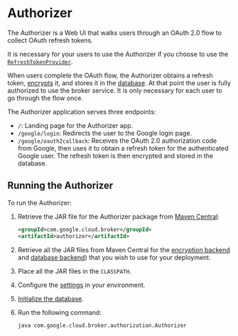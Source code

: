 # Authorizer

The Authorizer is a Web UI that walks users through an OAuth 2.0 flow to collect OAuth refresh tokens.

It is necessary for your users to use the Authorizer if you choose to use the [`RefreshTokenProvider`](providers.md#refresh-token-provider).

When users complete the OAuth flow, the Authorizer obtains a refresh token, [encrypts](encryption.md) it,
and stores it in the [database](database.md). At that point the user is fully authorized to use the broker service.
It is only necessary for each user to go through the flow once.

The Authorizer application serves three endpoints:

- `/`: Landing page for the Authorizer app.
- `/google/login`: Redirects the user to the Google login page.
- `/google/oauth2callback`: Receives the OAuth 2.0 authorization code from Google, then uses it to
  obtain a refresh token for the authenticated Google user. The refresh token is then encrypted
  and stored in the database.

## Running the Authorizer

To run the Authorizer:

1. Retrieve the JAR file for the Authorizer package from [Maven Central](https://search.maven.org/search?q=g:com.google.cloud.broker%20AND%20a:authorizer):
   ```xml
   <groupId>com.google.cloud.broker</groupId>
   <artifactId>authorizer</artifactId>
   ```
2. Retrieve all the JAR files from Maven Central for the [encryption backend](encryption.md#encryption-backends) and
   [database backend](database.md#database-backends)) that you wish to use for your deployment.
3. Place all the JAR files in the `CLASSPATH`.
4. Configure the [settings](settings.md) in your environment.
5. [Initialize the database](database.md#database-initialization).
6. Run the following command:

   ```shell
   java com.google.cloud.broker.authorization.Authorizer
   ```